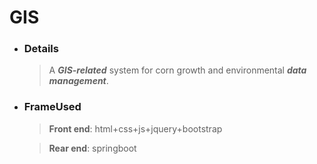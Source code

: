 # GIS
* ### Details
  > A __*GIS-related*__ system for corn growth and environmental __*data management*__.
* ### FrameUsed
  > __Front end__: html+css+js+jquery+bootstrap
  
  > __Rear end__: springboot
